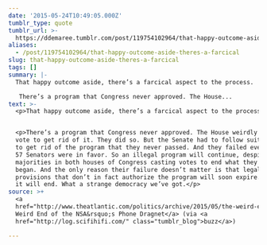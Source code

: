 ```yaml
---
date: '2015-05-24T10:49:05.000Z'
tumblr_type: quote
tumblr_url: >-
  https://ddemaree.tumblr.com/post/119754102964/that-happy-outcome-aside-theres-a-farcical
aliases:
  - /post/119754102964/that-happy-outcome-aside-theres-a-farcical
slug: that-happy-outcome-aside-theres-a-farcical
tags: []
summary: |-
  That happy outcome aside, there’s a farcical aspect to the process.

   There’s a program that Congress never approved. The House...
text: >-
  <p>That happy outcome aside, there’s a farcical aspect to the process.</p>


  <p>There’s a program that Congress never approved. The House weirdly had to
  vote to get rid of it. They did so. But the Senate had to follow suit, voting
  to get rid of the program that they never passed. And they failed even though
  57 Senators were in favor. So an illegal program will continue, despite
  majorities in both houses of Congress casting votes to end what they never
  began. And the only reason their failure doesn’t matter is that legal
  provisions that don’t in fact authorize the program will soon expire. And then
  it will end. What a strange democracy we’ve got.</p>
source: >+
  <a
  href="http://www.theatlantic.com/politics/archive/2015/05/the-weird-end-of-the-nsas-phone-dragnet/394049/">The
  Weird End of the NSA&rsquo;s Phone Dragnet</a> (via <a
  href="http://log.scifihifi.com/" class="tumblr_blog">buzz</a>)

---
```


